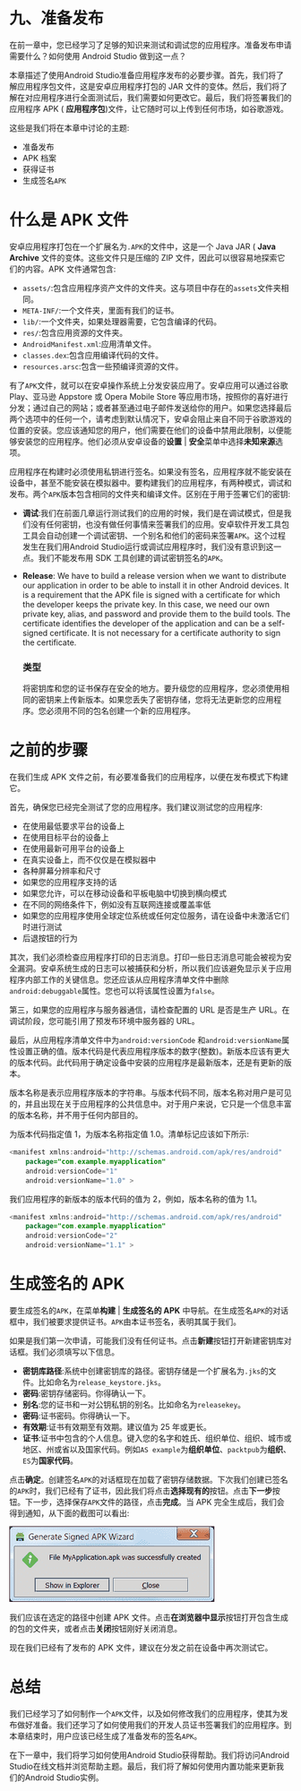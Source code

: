 # 九、准备发布

在前一章中，您已经学习了足够的知识来测试和调试您的应用程序。准备发布申请需要什么？如何使用 Android Studio 做到这一点？

本章描述了使用Android Studio准备应用程序发布的必要步骤。首先，我们将了解应用程序包文件，这是安卓应用程序打包的 JAR 文件的变体。然后，我们将了解在对应用程序进行全面测试后，我们需要如何更改它。最后，我们将签署我们的应用程序 APK ( **应用程序包**)文件，让它随时可以上传到任何市场，如谷歌游戏。

这些是我们将在本章中讨论的主题:

*   准备发布
*   APK 档案
*   获得证书
*   生成签名`APK`

# 什么是 APK 文件

安卓应用程序打包在一个扩展名为`.APK`的文件中，这是一个 Java JAR ( **Java Archive** 文件的变体。这些文件只是压缩的 ZIP 文件，因此可以很容易地探索它们的内容。APK 文件通常包含:

*   `assets/`:包含应用程序资产文件的文件夹。这与项目中存在的`assets`文件夹相同。
*   `META-INF/`:一个文件夹，里面有我们的证书。
*   `lib/`:一个文件夹，如果处理器需要，它包含编译的代码。
*   `res/`:包含应用资源的文件夹。
*   `AndroidManifest.xml`:应用清单文件。
*   `classes.dex`:包含应用编译代码的文件。
*   `resources.arsc`:包含一些预编译资源的文件。

有了`APK`文件，就可以在安卓操作系统上分发安装应用了。安卓应用可以通过谷歌 Play、亚马逊 Appstore 或 Opera Mobile Store 等应用市场，按照你的喜好进行分发；通过自己的网站；或者甚至通过电子邮件发送给你的用户。如果您选择最后两个选项中的任何一个，请考虑到默认情况下，安卓会阻止来自不同于谷歌游戏的位置的安装。您应该通知您的用户，他们需要在他们的设备中禁用此限制，以便能够安装您的应用程序。他们必须从安卓设备的**设置** | **安全**菜单中选择**未知来源**选项。

应用程序在构建时必须使用私钥进行签名。如果没有签名，应用程序就不能安装在设备中，甚至不能安装在模拟器中。要构建我们的应用程序，有两种模式，调试和发布。两个`APK`版本包含相同的文件夹和编译文件。区别在于用于签署它们的密钥:

*   **调试**:我们在前面几章运行测试我们的应用的时候，我们是在调试模式，但是我们没有任何密钥，也没有做任何事情来签署我们的应用。安卓软件开发工具包工具会自动创建一个调试密钥、一个别名和他们的密码来签署`APK`。这个过程发生在我们用Android Studio运行或调试应用程序时，我们没有意识到这一点。我们不能发布用 SDK 工具创建的调试密钥签名的`APK`。
*   **Release**: We have to build a release version when we want to distribute our application in order to be able to install it in other Android devices. It is a requirement that the APK file is signed with a certificate for which the developer keeps the private key. In this case, we need our own private key, alias, and password and provide them to the build tools. The certificate identifies the developer of the application and can be a self-signed certificate. It is not necessary for a certificate authority to sign the certificate.

    ### 类型

    将密钥库和您的证书保存在安全的地方。要升级您的应用程序，您必须使用相同的密钥来上传新版本。如果您丢失了密钥存储，您将无法更新您的应用程序。您必须用不同的包名创建一个新的应用程序。

# 之前的步骤

在我们生成 APK 文件之前，有必要准备我们的应用程序，以便在发布模式下构建它。

首先，确保您已经完全测试了您的应用程序。我们建议测试您的应用程序:

*   在使用最低要求平台的设备上
*   在使用目标平台的设备上
*   在使用最新可用平台的设备上
*   在真实设备上，而不仅仅是在模拟器中
*   各种屏幕分辨率和尺寸
*   如果您的应用程序支持的话
*   如果您允许，可以在移动设备和平板电脑中切换到横向模式
*   在不同的网络条件下，例如没有互联网连接或覆盖率低
*   如果您的应用程序使用全球定位系统或任何定位服务，请在设备中未激活它们时进行测试
*   后退按钮的行为

其次，我们必须检查应用程序打印的日志消息。打印一些日志消息可能会被视为安全漏洞。安卓系统生成的日志可以被捕获和分析，所以我们应该避免显示关于应用程序内部工作的关键信息。您还应该从应用程序清单文件中删除`android:debuggable`属性。您也可以将该属性设置为`false`。

第三，如果您的应用程序与服务器通信，请检查配置的 URL 是否是生产 URL。在调试阶段，您可能引用了预发布环境中服务器的 URL。

最后，从应用程序清单文件中为`android:versionCode` 和`android:versionName`属性设置正确的值。版本代码是代表应用程序版本的数字(整数)。新版本应该有更大的版本代码。此代码用于确定设备中安装的应用程序是最新版本，还是有更新的版本。

版本名称是表示应用程序版本的字符串。与版本代码不同，版本名称对用户是可见的，并且出现在关于应用程序的公共信息中。对于用户来说，它只是一个信息丰富的版本名称，并不用于任何内部目的。

为版本代码指定值 1，为版本名称指定值 1.0。清单标记应该如下所示:

```java
<manifest xmlns:android="http://schemas.android.com/apk/res/android"
    package="com.example.myapplication"
    android:versionCode="1"
    android:versionName="1.0" >
```

我们应用程序的新版本的版本代码的值为 2，例如，版本名称的值为 1.1。

```java
<manifest xmlns:android="http://schemas.android.com/apk/res/android"
    package="com.example.myapplication"
    android:versionCode="2"
    android:versionName="1.1" >
```

# 生成签名的 APK

要生成签名的`APK`，在菜单**构建** | **生成签名的 APK** 中导航。在生成签名`APK`的对话框中，我们被要求提供证书。`APK`由本证书签名，表明其属于我们。

如果是我们第一次申请，可能我们没有任何证书。点击**新建**按钮打开新建密钥库对话框。我们必须填写以下信息。

*   **密钥库路径**:系统中创建密钥库的路径。密钥存储是一个扩展名为`.jks`的文件。比如命名为`release_keystore.jks`。
*   **密码**:密钥存储密码。你得确认一下。
*   **别名**:您的证书和一对公钥私钥的别名。比如命名为`releasekey`。
*   **密码**:证书密码。你得确认一下。
*   **有效期**:证书有效期至有效期。建议值为 25 年或更长。
*   **证书**:证书中包含的个人信息。键入您的名字和姓氏、组织单位、组织、城市或地区、州或省以及国家代码。例如`AS example`为**组织单位**、`packtpub`为**组织**、`ES`为**国家代码**。

点击**确定**。创建签名`APK`的对话框现在加载了密钥存储数据。下次我们创建已签名的`APK`时，我们已经有了证书，因此我们将点击**选择现有的**按钮。点击**下一步**按钮。下一步，选择保存`APK`文件的路径，点击**完成**。当 APK 完全生成后，我们会得到通知，从下面的截图可以看出:

![Generating a signed APK](img/5273OS_09_01.jpg)

我们应该在选定的路径中创建 APK 文件。点击**在浏览器中显示**按钮打开包含生成的包的文件夹，或者点击**关闭**按钮刚好关闭消息。

现在我们已经有了发布的 APK 文件，建议在分发之前在设备中再次测试它。

# 总结

我们已经学习了如何制作一个`APK`文件，以及如何修改我们的应用程序，使其为发布做好准备。我们还学习了如何使用我们的开发人员证书签署我们的应用程序。到本章结束时，用户应该已经生成了准备发布的签名`APK`。

在下一章中，我们将学习如何使用Android Studio获得帮助。我们将访问Android Studio在线文档并浏览帮助主题。最后，我们将了解如何使用内置功能来更新我们的Android Studio实例。